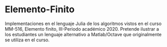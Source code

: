 # Elemento-Finito
Implementaciones en el lenguaje Julia de los algoritmos vistos en el curso MM-516, Elemento finito, III-Periodo académico 2020. Pretende ilustrar a los estudiantes un lenguaje alternativo a Matlab/Octave que originalmente se utiliza en el curso.

